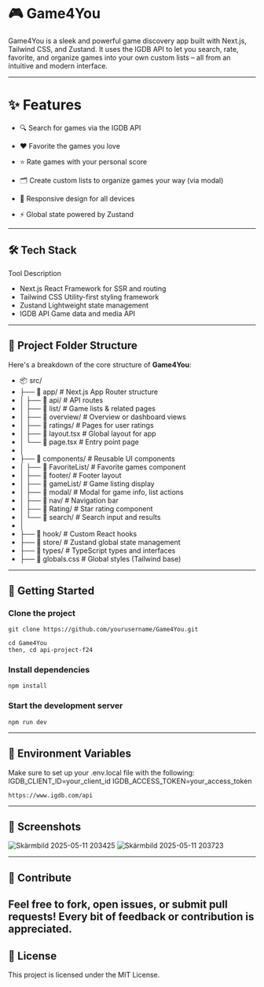 # 🎮 Game4You
Game4You is a sleek and powerful game discovery app built with Next.js, Tailwind CSS, and Zustand. It uses the IGDB API to let you search, rate, favorite, and organize games into your own custom lists – all from an intuitive and modern interface.

---

# ✨ Features
- 🔍 Search for games via the IGDB API

- ❤️ Favorite the games you love

- ⭐ Rate games with your personal score

- 🗂️ Create custom lists to organize games your way (via modal)

- 📱 Responsive design for all devices

- ⚡ Global state powered by Zustand

---

## 🛠️ Tech Stack
Tool	Description
- Next.js	React Framework for SSR and routing
- Tailwind CSS	Utility-first styling framework
- Zustand	Lightweight state management
- IGDB API	Game data and media API

---
## 📁 Project Folder Structure

Here's a breakdown of the core structure of **Game4You**:

- 📦 src/
- ├── 📂 app/ # Next.js App Router structure
- │ ├── 📂 api/ # API routes
- │ ├── 📂 list/ # Game lists & related pages
- │ ├── 📂 overview/ # Overview or dashboard views
- │ ├── 📂 ratings/ # Pages for user ratings
- │ ├── 📄 layout.tsx # Global layout for app
- │ └── 📄 page.tsx # Entry point page
- │
- ├── 📂 components/ # Reusable UI components
- │ ├── 📂 FavoriteList/ # Favorite games component
- │ ├── 📂 footer/ # Footer layout
- │ ├── 📂 gameList/ # Game listing display
- │ ├── 📂 modal/ # Modal for game info, list actions
- │ ├── 📂 nav/ # Navigation bar
- │ ├── 📂 Rating/ # Star rating component
- │ └── 📂 search/ # Search input and results
- │
- ├── 📂 hook/ # Custom React hooks
- ├── 📂 store/ # Zustand global state management
- ├── 📂 types/ # TypeScript types and interfaces
- ├── 📄 globals.css # Global styles (Tailwind base)

---


## 🚀 Getting Started
### Clone the project
```
git clone https://github.com/yourusername/Game4You.git
```
```
cd Game4You
then, cd api-project-f24
```
### Install dependencies
```
npm install
```
### Start the development server
```
npm run dev
```
---

## 🧪 Environment Variables
Make sure to set up your .env.local file with the following:
IGDB_CLIENT_ID=your_client_id
IGDB_ACCESS_TOKEN=your_access_token
```
https://www.igdb.com/api
```
---
## 📸 Screenshots
![Skärmbild 2025-05-11 203425](https://github.com/user-attachments/assets/f121b7de-6410-42d9-9e94-210c70c06ddb)
![Skärmbild 2025-05-11 203723](https://github.com/user-attachments/assets/8139fdd9-bddd-41bf-a849-d322c6c321e8)

---
## 🙌 Contribute
Feel free to fork, open issues, or submit pull requests!
Every bit of feedback or contribution is appreciated.
---
## 📄 License
This project is licensed under the MIT License.
